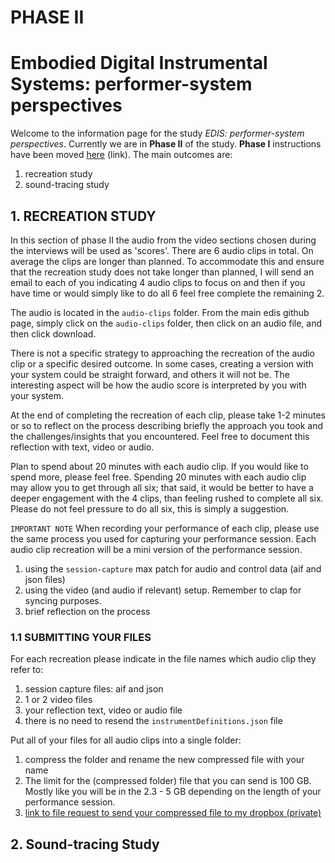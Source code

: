 # PHASE II
# Embodied Digital Instrumental Systems: performer-system perspectives

Welcome to the information page for the study *EDIS: performer-system perspectives*. Currently we are in **Phase II** of the study. **Phase I** instructions have been moved [here](pages/phaseI.md) (link). The main outcomes are: 

1. recreation study
1. sound-tracing study

## 1. RECREATION STUDY
In this section of phase II the audio from the video sections chosen during the interviews will be used as 'scores'. There are 6 audio clips in total. On average the clips are longer than planned. To accommodate this and ensure that the recreation study does not take longer than planned, I will send an email to each of you indicating 4 audio clips to focus on and then if you have time or would simply like to do all 6 feel free complete the remaining 2.

The audio is located in the `audio-clips` folder. From the main edis github page, simply click on the `audio-clips` folder, then click on an audio file, and then click download. 

There is not a specific strategy to approaching the recreation of the audio clip or a specific desired outcome. In some cases, creating a version with your system could be straight forward, and others it will not be. The interesting aspect will be how the audio score is interpreted by you with your system. 

At the end of completing the recreation of each clip, please take 1-2 minutes or so to reflect on the process describing briefly the approach you took and the challenges/insights that you encountered. Feel free to document this reflection with text, video or audio.  

Plan to spend about 20 minutes with each audio clip. If you would like to spend more, please feel free. Spending 20 minutes with each audio clip may allow you to get through all six; that said, it would be better to have a deeper engagement with the 4 clips, than feeling rushed to complete all six. Please do not feel pressure to do all six, this is simply a suggestion. 

`IMPORTANT NOTE` 
When recording your performance of each clip, please use the same process you used for capturing your performance session. Each audio clip recreation will be a mini version of the performance session. 
1. using the `session-capture` max patch for audio and control data (aif and json files)
2. using the video (and audio if relevant) setup. Remember to clap for syncing purposes.
3. brief reflection on the process 

### 1.1 SUBMITTING YOUR FILES
For each recreation please indicate in the file names which audio clip they refer to: 
1. session capture files: aif and json
2. 1 or 2 video files
3. your reflection text, video or audio file
4. there is no need to resend the `instrumentDefinitions.json` file

Put all of your files for all audio clips into a single folder: 

1. compress the folder and rename the new compressed file with your name
1. The limit for the (compressed folder) file that you can send is 100 GB. Mostly like you will be in the 2.3 - 5 GB depending on the length of your performance session. 
4. [link to file request to send your compressed file to my dropbox (private)](https://www.dropbox.com/request/2bVKcjXAZqI9Ya2r8cR9)

## 2. Sound-tracing Study